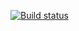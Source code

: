 [![Build status](https://ci.appveyor.com/api/projects/status/05soy9383o4c5o82?svg=true)](https://ci.appveyor.com/project/vinogradova311/selenide)
